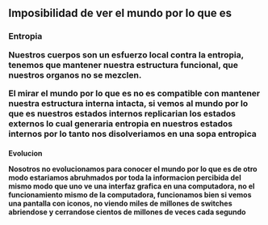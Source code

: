 <h2> Imposibilidad de ver el mundo por lo que es

<h3> Entropia

Nuestros cuerpos son un esfuerzo local contra la entropia, tenemos que mantener
nuestra estructura funcional, que nuestros organos no se mezclen.

El mirar el mundo por lo que es no es compatible con mantener nuestra estructura
interna intacta, si vemos al mundo por lo que es nuestros estados internos replicarian los estados externos lo cual generaria entropia en nuestros estados internos
por lo tanto nos disolveriamos en una sopa entropica


<h4> Evolucion

Nosotros no evolucionamos para conocer el mundo por lo que es
de otro modo estariamos abruhmados por toda la informacion percibida
del mismo modo que uno ve una interfaz grafica en una computadora, no
el funcionamiento mismo de la computadora, funcionamos bien si vemos una pantalla
con iconos, no viendo miles de millones de switches abriendose y cerrandose
cientos de millones de veces cada segundo